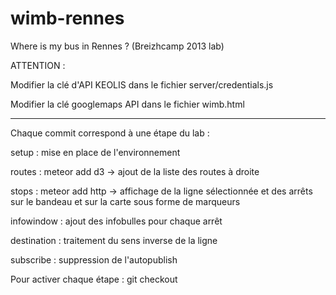 wimb-rennes
===========

Where is my bus in Rennes ? (Breizhcamp 2013 lab)

ATTENTION :

Modifier la clé d'API KEOLIS dans le fichier server/credentials.js

Modifier la clé googlemaps API dans le fichier wimb.html

----------------------

Chaque commit correspond à une étape du lab :

setup : mise en place de l'environnement

routes : meteor add d3 -> ajout de la liste des routes à droite

stops : meteor add http -> affichage de la ligne sélectionnée et des arrêts sur le bandeau et sur la carte sous forme de marqueurs

infowindow : ajout des infobulles pour chaque arrêt

destination : traitement du sens inverse de la ligne

subscribe : suppression de l'autopublish

Pour activer chaque étape : git checkout <etape>
